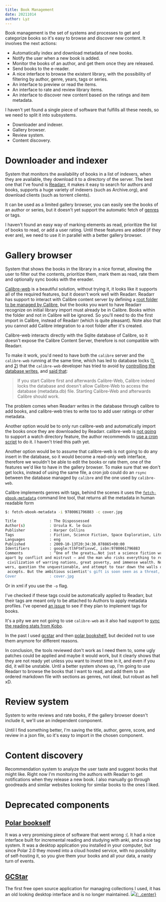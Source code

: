 ```yaml
---
title: Book Management
date: 20211014
author: Lyz
---
```


Book management is the set of systems and processes to get and categorize books
so it's easy to browse and discover new content. It involves the next actions:

* Automatically index and download metadata of new books.
* Notify the user when a new book is added.
* Monitor the books of an author, and get them once they are released.
* Send books to the e-reader.
* A nice interface to browse the existent library, with the possibility of
    filtering by author, genre, years, tags or series.
* An interface to preview or read the items.
* An interface to rate and review library items.
* An interface to discover new content based on the ratings and item metadata.

I haven't yet found a single piece of software that fulfills all these needs, so
we need to split it into subsystems.

* Downloader and indexer.
* Gallery browser.
* Review system.
* Content discovery.

# Downloader and indexer

System that monitors the availability of books in a list of indexers, when they
are available, they download it to a directory of the server. The best one that
I've found is [Readarr](https://readarr.com/), it makes it easy to search for
authors and books, supports a huge variety of indexers (such as Archive.org),
and download clients (such as torrent clients).

It can be used as a limited gallery browser, you can easily see the books of
an author or series, but it doesn't yet support the automatic fetch of
[genres](https://github.com/Readarr/Readarr/issues/375) or tags.

I haven't found an easy way of marking elements as read, prioritize the list
of books to read, or add a user rating. Until these features are added (if they
ever are), we need to use it in parallel with a better gallery browser.

# Gallery browser

System that shows the books in the library in a nice format, allowing the user
to filter out the contents, prioritize them, mark them as read, rate them and
optionally sync books with the ereader.

[Calibre-web](https://github.com/janeczku/calibre-web) is a beautiful solution,
without trying it, it looks like it supports all of the required features,
but it doesn't work well with Readarr. Readarr has support to interact with
Calibre content server by defining a [root folder to be managed by
Calibre](https://wiki.servarr.com/en/readarr/quick-start-guide),
but the books you want to have Readarr recognize on initial library import must
already be in Calibre. Books within the folder and not in Calibre will be
ignored. So you'll need to do the first import in Calibre, instead of Readarr
(which is quite pleasant). Note also that you cannot add Calibre integration to
a root folder after it's created.

Calibre-web interacts directly with the Sqlite database of Calibre, so it
doesn't expose the Calibre Content Server, therefore is not compatible with
Readarr.

To make it work, you'd need to have both the `calibre` server and the
`calibre-web`
running at the same time, which has led to database
locks ([1](https://github.com/linuxserver/docker-calibre-web/issues/133), and
[2](https://github.com/janeczku/calibre-web/issues/1982)) that the `calibre-web`
developer has tried to avoid by [controlling the database
writes](https://github.com/janeczku/calibre-web/issues/1982), and [said
that](https://github.com/janeczku/calibre-web/issues/1841):

> If you start Calibre first and afterwards Calibre-Web, Calibre indeed locks
> the database and doesn't allow Calibre-Web to access the database (metadata.db)
> file. Starting Calibre-Web and afterwards Calibre should work.

The problem comes when Readarr writes in the database through calibre to add
books, and calibre-web tries to write too to add user ratings or other metadata.

Another option would be to only run calibre-web and automatically import the
books once they are downloaded by Readarr. calibre-web is [not
going](https://github.com/janeczku/calibre-web/issues/344) to support a watch
directory feature, the author recommends to [use a cron
script](https://github.com/janeczku/calibre-web/issues/412) to do it. I haven't
tried this path yet.

Another option would be to assume that calibre-web is not going to do any insert
in the database, so it would become a read-only web interface, therefore we
wouldn't be able to edit the books or rate them, one of the features we'd like
to have in the gallery browser. To make sure that we don't get locks, instead of
using the same file, a cron job could do an `rsync` between the database managed
by `calibre` and the one used by `calibre-web`.

Calibre implements genres with tags, behind the scenes it uses the
[`fetch-ebook-metadata`](https://manual.calibre-ebook.com/generated/en/fetch-ebook-metadata.html)
command line tool, that returns all the metadata in human readable form

```bash
$: fetch-ebook-metadata -i 9780061796883 -c cover.jpg

Title               : The Dispossessed
Author(s)           : Ursula K. le Guin
Publisher           : Harper Collins
Tags                : Fiction, Science Fiction, Space Exploration, Literary, Visionary & Metaphysical
Languages           : eng
Published           : 2009-10-13T20:34:30.878865+00:00
Identifiers         : google:tlhFtmTixvwC, isbn:9780061796883
Comments            : “One of the greats….Not just a science fiction writer; a literary icon.” – Stephen KingFrom the brilliant and award-winning author Ursula K. Le Guin comes a classic tale of two planets torn
apart by conflict and mistrust — and the man who risks everything to reunite them.A bleak moon settled by utopian anarchists, Anarres has long been isolated from other worlds, including its mother planet, Urras—a
 civilization of warring nations, great poverty, and immense wealth. Now Shevek, a brilliant physicist, is determined to reunite the two planets, which have been divided by centuries of distrust. He will seek ans
wers, question the unquestionable, and attempt to tear down the walls of hatred that have kept them apart.To visit Urras—to learn, to teach, to share—will require great sacrifice and risks, which Shevek willingly
 accepts. But the ambitious scientist's gift is soon seen as a threat, and in the profound conflict that ensues, he must reexamine his beliefs even as he ignites the fires of change.
Cover               : cover.jpg
```

Or in xml if you use the `-o` flag.

I've checked if these tags could be automatically applied to Readarr, but their
tags are meant only to be attached to Authors to apply metadata profiles. I've
opened [an issue](https://github.com/Readarr/Readarr/issues/1284) to see if they
plan to implement tags for books.

It's a pity we are not going to use `calibre-web` as it also had support to [sync
the reading stats from Kobo](https://github.com/janeczku/calibre-web/wiki/Kobo-Integration).

In the past I used [gcstar](#gcstar) and then [polar
bookshelf](#polar-bookshelf), but decided not to use them anymore for different
reasons.

In conclusion, the tools reviewed don't work as I need them to, some ugly
patches could be applied and maybe it would work, but it clearly shows that they
are not ready yet unless you want to invest time in it, and even if you did, it
will be unstable. Until a better system shows up, I'm going to use Readarr to browse the books
that I want to read, and add them to an ordered markdown file with sections as
genres, not ideal, but robust as hell xD.

# Review system

System to write reviews and rate books, if the gallery browser doesn't include
it, we'll use an independent component.

Until I find something better, I'm saving the title, author, genre, score, and
review in a json file, so it's easy to import in the chosen component.

# Content discovery

Recommendation system to analyze the user taste and suggest books that might
like. Right now I'm monitoring the authors with Readarr to get
notifications when they release a new book. I also manually go through goodreads and
similar websites looking for similar books to the ones I liked.

# Deprecated components

## [Polar bookself](https://getpolarized.io/)

It was a very promising piece of software that went wrong :(. It had a nice
interface built for incremental reading and studying with anki, and a nice tag
system. It was a desktop application you installed in your computer, but since
Polar 2.0 they moved into a cloud hosted service, with no possibility of
self-hosting it, so you give them your books and all your data, a nasty turn of
events.

## [GCStar](http://www.gcstar.org/)

The first free open source application for managing collections I used, it has
an old looking desktop interface and is no longer maintained.
[![](not-by-ai.svg){: .center}](https://notbyai.fyi)
